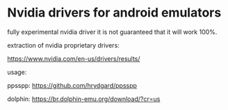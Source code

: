 # Nvidia drivers for android emulators
fully experimental nvidia driver it is not guaranteed that it will work 100%.

extraction of nvidia proprietary drivers:

https://www.nvidia.com/en-us/drivers/results/

usage:

ppsspp: https://github.com/hrydgard/ppsspp

dolphin: https://br.dolphin-emu.org/download/?cr=us
